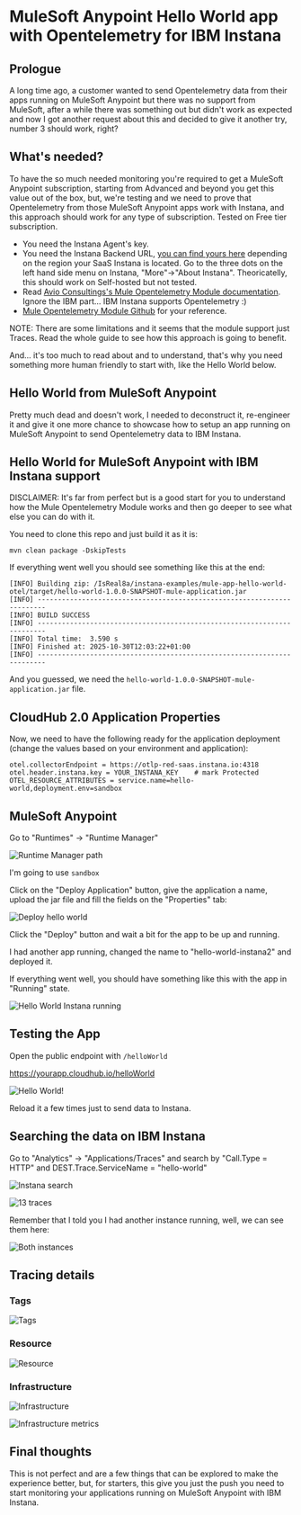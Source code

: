 # MuleSoft Anypoint Hello World app with Opentelemetry for IBM Instana

## Prologue

A long time ago, a customer wanted to send Opentelemetry data from their apps running on MuleSoft Anypoint but there was no support from MuleSoft, after a while there was something out but didn't work as expected and now I got another request about this and decided to give it another try, number 3 should work, right?

## What's needed?

To have the so much needed monitoring you're required to get a MuleSoft Anypoint subscription, starting from Advanced and beyond you get this value out of the box, but, we're testing and we need to prove that Opentelemetry from those MuleSoft Anypoint apps work with Instana, and this approach should work for any type of subscription. Tested on Free tier subscription.

- You need the Instana Agent's key.
- You need the Instana Backend URL, [you can find yours here](https://www.ibm.com/docs/en/instana-observability/1.0.307?topic=instana-backend#endpoints-of-the-instana-backend-otlp-acceptor__title__1) depending on the region your SaaS Instana is located. Go to the three dots on the left hand side menu on Instana, "More"->"About Instana". Theoricatelly, this should work on Self-hosted but not tested.
- Read [Avio Consultings's Mule Opentelemetry Module documentation](https://avioconsulting.github.io/mule-opentelemetry-module/). Ignore the IBM part... IBM Instana supports Opentelemetry :)
- [Mule Opentelemetry Module Github](https://github.com/avioconsulting/mule-opentelemetry-module) for your reference.

NOTE: There are some limitations and it seems that the module support just Traces. Read the whole guide to see how this approach is going to benefit.

And... it's too much to read about and to understand, that's why you need something more human friendly to start with, like the Hello World below.

## Hello World from MuleSoft Anypoint

Pretty much dead and doesn't work, I needed to deconstruct it, re-engineer it and give it one more chance to showcase how to setup an app running on MuleSoft Anypoint to send Opentelemetry data to IBM Instana.

## Hello World for MuleSoft Anypoint with IBM Instana support

DISCLAIMER: It's far from perfect but is a good start for you to understand how the Mule Opentelemetry Module works and then go deeper to see what else you can do with it.

You need to clone this repo and just build it as it is:

```shell
mvn clean package -DskipTests
```

If everything went well you should see something like this at the end:

```shell
[INFO] Building zip: /IsReal8a/instana-examples/mule-app-hello-world-otel/target/hello-world-1.0.0-SNAPSHOT-mule-application.jar
[INFO] ------------------------------------------------------------------------
[INFO] BUILD SUCCESS
[INFO] ------------------------------------------------------------------------
[INFO] Total time:  3.590 s
[INFO] Finished at: 2025-10-30T12:03:22+01:00
[INFO] ------------------------------------------------------------------------
```
And you guessed, we need the `hello-world-1.0.0-SNAPSHOT-mule-application.jar` file.

## CloudHub 2.0 Application Properties

Now, we need to have the following ready for the application deployment (change the values based on your environment and application):

```shell
otel.collectorEndpoint = https://otlp-red-saas.instana.io:4318
otel.header.instana.key = YOUR_INSTANA_KEY    # mark Protected
OTEL_RESOURCE_ATTRIBUTES = service.name=hello-world,deployment.env=sandbox
```

## MuleSoft Anypoint

Go to "Runtimes" -> "Runtime Manager"

![Runtime Manager path](image.png)

I'm going to use `sandbox`

Click on the "Deploy Application" button, give the application a name, upload the jar file and fill the fields on the "Properties" tab:

![Deploy hello world](image-1.png)

Click the "Deploy" button and wait a bit for the app to be up and running.

I had another app running, changed the name to "hello-world-instana2" and deployed it.

If everything went well, you should have something like this with the app in "Running" state.

![Hello World Instana running](image-2.png)

## Testing the App

Open the public endpoint with `/helloWorld`

https://yourapp.cloudhub.io/helloWorld

![Hello World!](image-3.png)

Reload it a few times just to send data to Instana.


## Searching the data on IBM Instana

Go to "Analytics" -> "Applications/Traces" and search by "Call.Type = HTTP" and DEST.Trace.ServiceName = "hello-world"

![Instana search](image-4.png)

![13 traces](image-5.png)

Remember that I told you I had another instance running, well, we can see them here:

![Both instances](image-6.png)

## Tracing details

### Tags

![Tags](image-7.png)

### Resource

![Resource](image-8.png)

### Infrastructure

![Infrastructure](image-9.png)

![Infrastructure metrics](image-10.png)

## Final thoughts

This is not perfect and are a few things that can be explored to make the experience better, but, for starters, this give you just the push you need to start monitoring your applications running on MuleSoft Anypoint with IBM Instana.
